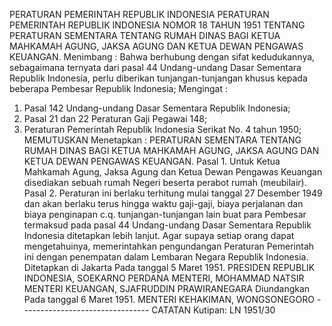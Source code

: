 PERATURAN PEMERINTAH REPUBLIK INDONESIA PERATURAN PEMERINTAH REPUBLIK INDONESIA NOMOR 18 TAHUN 1951 TENTANG PERATURAN SEMENTARA TENTANG RUMAH DINAS BAGI KETUA MAHKAMAH AGUNG, JAKSA AGUNG DAN KETUA DEWAN PENGAWAS KEUANGAN.
Menimbang :
 Bahwa berhubung dengan sifat kedudukannya, sebagaimana ternyata dari pasal 44 Undang-undang Dasar Sementara Republik Indonesia, perlu diberikan tunjangan-tunjangan khusus kepada beberapa Pembesar Republik Indonesia;
Mengingat :

1) Pasal 142 Undang-undang Dasar Sementara Republik Indonesia;
2) Pasal 21 dan 22 Peraturan Gaji Pegawai 148;
3) Peraturan Pemerintah Republik Indonesia Serikat No. 4 tahun 1950; MEMUTUSKAN Menetapkan : PERATURAN SEMENTARA TENTANG RUMAH DINAS BAGI KETUA MAHKAMAH AGUNG, JAKSA AGUNG DAN KETUA DEWAN PENGAWAS KEUANGAN. Pasal 1. Untuk Ketua Mahkamah Agung, Jaksa Agung dan Ketua Dewan Pengawas Keuangan disediakan sebuah rumah Negeri beserta perabot rumah (meubilair). Pasal 2. Peraturan ini berlaku terhitung mulai tanggal 27 Desember 1949 dan akan berlaku terus hingga waktu gaji-gaji, biaya perjalanan dan biaya penginapan c.q. tunjangan-tunjangan lain buat para Pembesar termaksud pada pasal 44 Undang-undang Dasar Sementara Republik Indonesia ditetapkan lebih lanjut. Agar supaya setiap orang dapat mengetahuinya, memerintahkan pengundangan Peraturan Pemerintah ini dengan penempatan dalam Lembaran Negara Republik Indonesia. Ditetapkan di Jakarta Pada tanggal 5 Maret 1951. PRESIDEN REPUBLIK INDONESIA, SOEKARNO PERDANA MENTERI, MOHAMMAD NATSIR MENTERI KEUANGAN, SJAFRUDDIN PRAWIRANEGARA Diundangkan Pada tanggal 6 Maret 1951. MENTERI KEHAKIMAN, WONGSONEGORO -------------------------------- CATATAN Kutipan: LN 1951/30